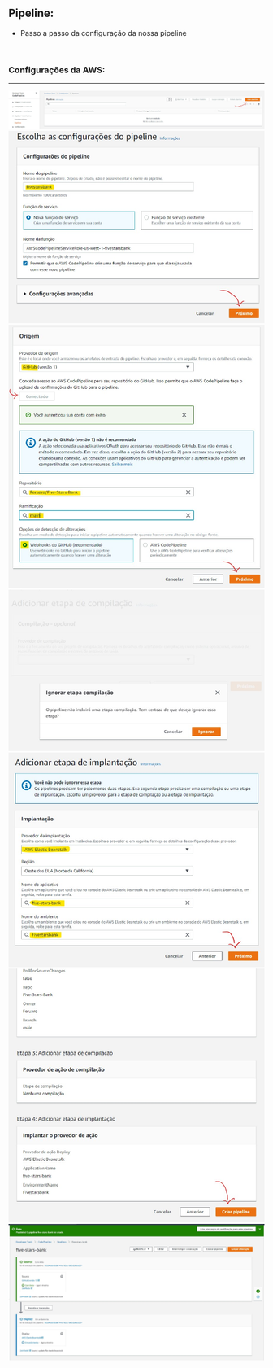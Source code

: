 ## Pipeline:

* Passo a passo da configuração da nossa pipeline

  ​

### Configurações da AWS:

-----

<img src="https://github.com/Feruaro/Five-Stars-Bank/blob/main/Imagens/1_pipeline.jpg"/>

<img src="https://github.com/Feruaro/Five-Stars-Bank/blob/main/Imagens/2_pipeline.jpg"/>

<img src="https://github.com/Feruaro/Five-Stars-Bank/blob/main/Imagens/3_pipeline.jpg"/>

<img src="https://github.com/Feruaro/Five-Stars-Bank/blob/main/Imagens/4_pipeline.jpg"/>

<img src="https://github.com/Feruaro/Five-Stars-Bank/blob/main/Imagens/5_pipeline.jpg"/>

<img src="https://github.com/Feruaro/Five-Stars-Bank/blob/main/Imagens/6_pipeline.jpg"/>

<img src="https://github.com/Feruaro/Five-Stars-Bank/blob/main/Imagens/7_pipeline.jpg"/>

